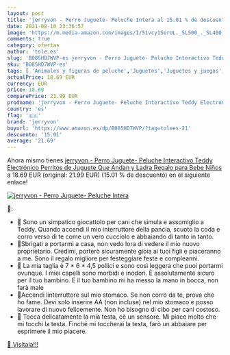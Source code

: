 ```yaml
---
layout: post
title: 'jerryvon - Perro Juguete- Peluche Intera al 15.01 % de descuento'
date: 2021-08-10 23:36:57
image: 'https://m.media-amazon.com/images/I/51vcy1SerUL._SL500_._SL400_.jpg'
comments: true
category: ofertas
author: 'tole.es'
slug: 'B085HD7WVP-es jerryvon - Perro Juguete- Peluche Interactivo Teddy...'
sku: 'B085HD7WVP-es'
tags: [ 'Animales y figuras de peluche','Juguetes','Juguetes y juegos','Peluches','jerryvon','peluche', ]
actualPrice: 18.69 EUR
currency: EUR
price: 18.69
comparePrice: 21.99 EUR
prodname: 'jerryvon - Perro Juguete- Peluche Interactivo Teddy Electrónico Perritos de Juguete Que Andan y Ladra Regalo para Bebe Niños'
country: 'es'
flag: '🇪🇸'
brand: 'jerryvon'
buyurl: 'https://www.amazon.es/dp/B085HD7WVP/?tag=tolees-21'
descuento: '15.01'
average: '21.69'
---
```


Ahora mismo tienes [jerryvon - Perro Juguete- Peluche Interactivo Teddy Electrónico Perritos de Juguete Que Andan y Ladra Regalo para Bebe Niños](https://www.amazon.es/dp/B085HD7WVP/?tag=tolees-21) a 18.69 EUR (original: 21.99 EUR) (15.01 %  de descuento) en el siguiente enlace!

[![jerryvon - Perro Juguete- Peluche Intera](https://m.media-amazon.com/images/I/51vcy1SerUL._SL500_._SL400_.jpg)](https://www.amazon.es/dp/B085HD7WVP/?tag=tolees-21)

🔎:

- 🐶 Sono un simpatico giocattolo per cani che simula e assomiglio a Teddy. Quando accendi il mio interruttore della pancia, scuoto la coda e corro verso di te come un vero cucciolo e abbaiando di tanto in tanto.
- 🎁Sbrigati a portarmi a casa, non vedo lora di vedere il mio nuovo proprietario. Credimi, porterò sicuramente gioia ai tuoi figli e piaceranno a me. Sono il regalo migliore per festeggiare feste e compleanni.
- 🐶 La mia taglia è 7 * 6 * 4,5 pollici e sono così leggera che puoi portarmi ovunque. I miei capelli sono morbidi e inodori. È assolutamente sicuro per il tuo bambino. E il tuo bambino mi ha messo la mano in bocca, non farà male
- 🐩Accendi linterruttore sul mio stomaco. Se non corro da te, prova che ho fame. Devi solo inserire AA (non incluse) nel mio stomaco e posso lavorare di nuovo felicemente. Non ho bisogno di cibo per cani costoso.
- 🐩 Tocca delicatamente la mia testa, cè un sensore. Mi piace molto che mi tocchi la testa. Finché mi toccherai la testa, farò un abbaiare per esprimere il mio piacere.

[🛒 Visítala!!!](https://www.amazon.es/dp/B085HD7WVP/?tag=tolees-21)
